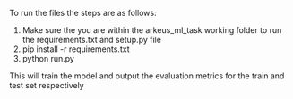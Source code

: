 To run the files the steps are as follows:

1. Make sure the you are within the arkeus_ml_task working folder to run the requirements.txt and setup.py file
2. pip install -r requirements.txt 
3. python run.py 

This will train the model and output the evaluation metrics for the train and test
set respectively

